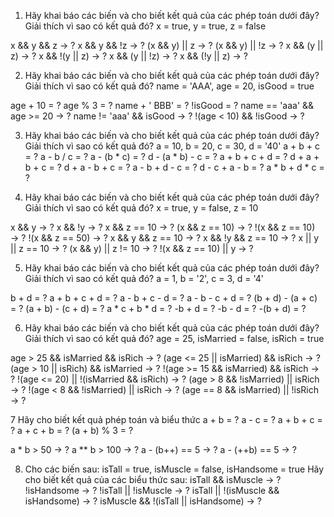 1. Hãy khai báo các biến và cho biết kết quả của các phép toán dưới đây?  Giải thích vì sao có kết quả đó?
x = true, y = true, z = false

x && y && z → ?
x && y && !z → ?
(x && y) || z → ?
(x && y) || !z → ?
x && (y || z) → ?
x && !(y || z) → ?
x && (y || !z) → ?
x && (!y || z) → ?

2. Hãy khai báo các biến và cho biết kết quả của các phép toán dưới đây?  Giải thích vì sao có kết quả đó?
name = 'AAA', age = 20, isGood = true

age + 10 = ?
age % 3 = ?
name + ' BBB' = ?
!isGood = ?
name == 'aaa' && age >= 20 → ?
name != 'aaa' && isGood → ?
!(age < 10) && !isGood → ?

3. Hãy khai báo các biến và cho biết kết quả của các phép toán dưới đây?  Giải thích vì sao có kết quả đó?
a = 10, b = 20, c = 30, d = '40'
a + b + c = ? 
a - b / c = ?
a - (b * c) = ? 
d - (a * b) - c = ? 
a + b + c + d = ? 
d + a + b + c = ? 
d + a - b + c = ? 
a - b + d - c = ? 
d - c + a - b = ?
a * b + d * c = ? 

4. Hãy khai báo các biến và cho biết kết quả của các phép toán dưới đây? Giải thích vì sao có kết quả đó?
x = true, y = false, z = 10

x && y → ?
x && !y → ?
x && z == 10 → ?
(x && z == 10) → ?
!(x && z == 10) → ?
!(x && z == 50) → ?
x && y && z == 10 → ?
x && !y && z == 10 → ?
x || y || z == 10 → ?
(x && y) || z != 10 → ?
!(x && z == 10) || y → ?

5. Hãy khai báo các biến và cho biết kết quả của các phép toán dưới đây? Giải thích vì sao có kết quả đó?
a = 1, b = '2', c = 3, d = '4'

b + d = ? 
a + b + c + d = ? 
a - b + c - d = ? 
a - b - c + d = ? 
(b + d) - (a + c) = ? 
(a + b) - (c + d) = ? 
a * c + b * d = ?
-b + d = ? 
-b - d = ? 
-(b + d) = ? 

6. Hãy khai báo các biến và cho biết kết quả của các phép toán dưới đây? Giải thích vì sao có kết quả đó?
age = 25, isMarried = false, isRich = true

age > 25 && isMarried && isRich → ?
(age <= 25 || isMarried) && isRich → ?
(age > 10 || isRich) && isMarried → ?
!(age >= 15 && isMarried) && isRich → ?
!(age <= 20) || !(isMarried && isRich) → ?
(age > 8 && !isMarried) || isRich → ?
!(age < 8 && !isMarried) || isRich → ?
(age == 8 && isMarried) || !isRich → ?

7 Hãy cho biết kết quả phép toán và biểu thức
a + b = ?
a - c = ?
a + b + c = ?
a + c + b = ?
(a + b) % 3 = ?

a * b > 50 → ?
a ** b > 100 → ?
a - (b++) == 5 → ?
a - (++b) == 5 → ?

8. Cho các biến sau: 
isTall = true, isMuscle = false, isHandsome = true
Hãy cho biết kết quả của các biểu thức sau:
isTall && isMuscle → ?
!isHandsome → ?
!isTall || !isMuscle → ?
isTall || !(isMuscle && isHandsome) → ?
isMuscle && !(isTall || isHandsome) → ?
